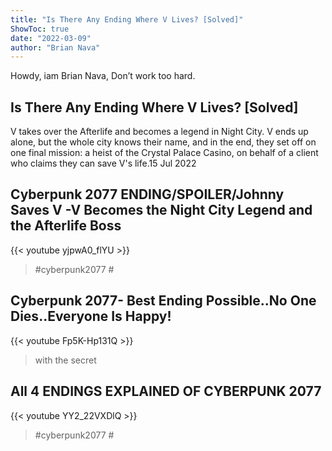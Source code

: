 ```yaml
---
title: "Is There Any Ending Where V Lives? [Solved]"
ShowToc: true 
date: "2022-03-09"
author: "Brian Nava" 
---
```


Howdy, iam Brian Nava, Don’t work too hard.
## Is There Any Ending Where V Lives? [Solved]
V takes over the Afterlife and becomes a legend in Night City. V ends up alone, but the whole city knows their name, and in the end, they set off on one final mission: a heist of the Crystal Palace Casino, on behalf of a client who claims they can save V's life.15 Jul 2022

## Cyberpunk 2077 ENDING/SPOILER/Johnny Saves V -V Becomes the Night City Legend and the Afterlife Boss
{{< youtube yjpwA0_flYU >}}
>#cyberpunk2077 #

## Cyberpunk 2077- Best Ending Possible..No One Dies..Everyone Is Happy!
{{< youtube Fp5K-Hp131Q >}}
>with the secret 

## All 4 ENDINGS EXPLAINED OF CYBERPUNK 2077
{{< youtube YY2_22VXDlQ >}}
>#cyberpunk2077 #

